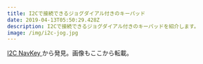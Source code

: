 ```yaml
---
title: I2Cで接続できるジョグダイアル付きのキーパッド
date: 2019-04-13T05:50:29.428Z
description: I2Cで接続できるジョグダイアル付きのキーパッドを紹介します。
image: /img/i2c-jog.jpg
---
```

[I2C NavKey
](https://hackaday.io/project/164886-i2c-navkey)から発見。画像もここから転載。
